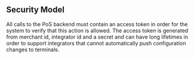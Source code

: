 ## <a name="security"></a>Security Model

All calls to the PoS backend must contain an access token in order for the system to verify that this action is allowed. The access token is generated from merchant id, integrator id and a secret and can have long lifetimes in order to support integrators that cannot automatically push configuration changes to terminals.
